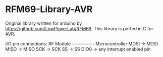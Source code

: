 # RFM69-Library-AVR
Original library written for arduino by https://github.com/LowPowerLab/RFM69. This library is ported in C for AVR.

I/O pin connections:
RF Module ----------- Microcontroller
MOSI           ->          MOSI
MISO           ->          MISO
SCK            ->          SCK
SS             ->          SS
DIO0           ->  any interrupt enabled pin
